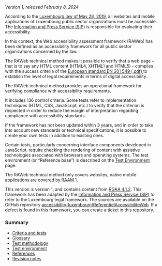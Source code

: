*Version 1, released February 8, 2024*

According to the [Luxembourg law of May 28, 2019](http://legilux.public.lu/eli/etat/leg/loi/2019/05/28/a373/jo), all websites and mobile applications of Luxembourg public sector organizations must be accessible.
The [Information and Press Service (SIP)](https://sip.politique.lu/) is responsible for evaluating their accessibility.

In this context, the Web accessibility assessment framework (RAWeb) has been defined as an accessibility framework for all public sector organizations concerned by the law.

The RAWeb technical method makes it possible to verify that a web page – that is to say any HTML content (HTML4, XHTML1 and HTML5) – complies with the success criteria of the  [European standard EN 301 549 (.pdf) ](https://www.etsi.org/deliver/etsi_en/301500_301599/301549/03.02.01_60/en_301549v030201p.pdf) to establish the level of legal requirements in terms of digital accessibility.

The RAWeb technical method provides an operational framework for verifying compliance with accessibility requirements.

It includes 136 control criteria. Some tests refer to implementation techniques (HTML, CSS, JavaScript, etc.) to verify that the criterion is respected in order to reduce the margin of interpretation regarding compliance with accessibility standards.

If the framework has not been updated within 3 years, and in order to take into account new standards or technical specifications, it is possible to create your own tests in addition to existing ones.

Certain tests, particularly concerning interface components developed in JavaScript, require checking the rendering of content with assistive technologies associated with browsers and operating systems. The test environment (or “Reference base”) is described on the [Test Environment](environment.html) page.

The RAWeb technical method only covers websites, native mobile applications are covered by [RAAM 1](../raam1/index.html).

This version is version 1, and contains content from [RGAA 4.1.2](https://accessibilite.numerique.gouv.fr/). This framework has been adapted by the [Information and Press Service (SIP)](https://sip.politique.lu/) to refer to the Luxembourg legal framework. The sources are available on the GitHub repository [accessibility-luxembourg/ReferentielAccessibiliteWeb](https://github.com/accessibility-luxembourg/ReferentielAccessibiliteWeb).
If a defect is found in this framework, you can create a ticket in this repository.

### Summary

  * [Criteria and tests](criteres.html)
  * [Glossary](glossaire.html)
  * [Test methodology](methodo-test.html)
  * [Test environment](environment.html)
  * [References](references.html)
  * [Revision notes](notes-revision.html)